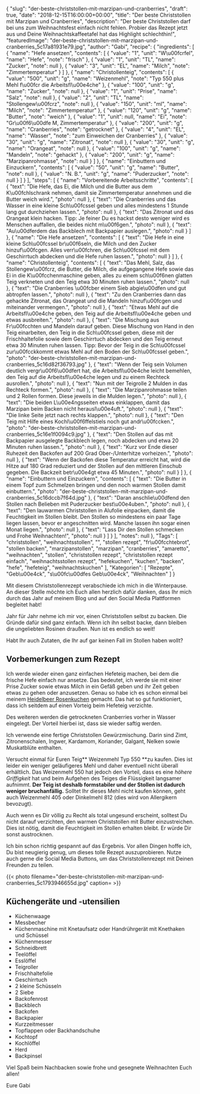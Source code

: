 {
    "slug": "der-beste-christstollen-mit-marzipan-und-cranberries",
    "draft": true,
    "date": "2018-12-15T16:00:00+00:00",
    "title": "Der beste Christstollen mit Marzipan und Cranberries",
    "description": "Der beste Christstollen darf bei uns zum Weihnachtsfest einfach nicht fehlen. Probier das Rezept jetzt aus und Deine Weihnachtskaffeetafel hat das Highlight schlechthin!",
    "featuredImage": "der-beste-christstollen-mit-marzipan-und-cranberries_5c17a81931e79.jpg",
    "author": "Gabi",
    "recipe": {
        "ingredients": [
            {
                "name": "Hefe ansetzen",
                "contents": [
                    {
                        "value": "1",
                        "unit": "W\u00fcrfel",
                        "name": "Hefe",
                        "note": "frisch"
                    },
                    {
                        "value": "1",
                        "unit": "TL",
                        "name": "Zucker",
                        "note": null
                    },
                    {
                        "value": "3",
                        "unit": "EL",
                        "name": "Milch",
                        "note": "Zimmertemperatur"
                    }
                ]
            },
            {
                "name": "Christollenteig",
                "contents": [
                    {
                        "value": "500",
                        "unit": "g",
                        "name": "Weizenmehl",
                        "note": "Typ 550 plus Mehl f\u00fcr die Arbeitsfl\u00e4che"
                    },
                    {
                        "value": "100",
                        "unit": "g",
                        "name": "Zucker",
                        "note": null
                    },
                    {
                        "value": "1",
                        "unit": "Prise",
                        "name": "Salz",
                        "note": null
                    },
                    {
                        "value": "2",
                        "unit": "TL",
                        "name": "Stollengew\u00fcrz",
                        "note": null
                    },
                    {
                        "value": "150",
                        "unit": "ml",
                        "name": "Milch",
                        "note": "Zimmertemperatur"
                    },
                    {
                        "value": "120",
                        "unit": "g",
                        "name": "Butter",
                        "note": "weich"
                    },
                    {
                        "value": "1",
                        "unit": null,
                        "name": "Ei",
                        "note": "Gr\u00f6\u00dfe M, Zimmertemperatur"
                    },
                    {
                        "value": "200",
                        "unit": "g",
                        "name": "Cranberries",
                        "note": "getrocknet"
                    },
                    {
                        "value": "4",
                        "unit": "EL",
                        "name": "Wasser",
                        "note": "zum Einweichen der Cranberries"
                    },
                    {
                        "value": "30",
                        "unit": "g",
                        "name": "Zitronat",
                        "note": null
                    },
                    {
                        "value": "30",
                        "unit": "g",
                        "name": "Orangeat",
                        "note": null
                    },
                    {
                        "value": "100",
                        "unit": "g",
                        "name": "Mandeln",
                        "note": "gehackt"
                    },
                    {
                        "value": "200",
                        "unit": "g",
                        "name": "Marzipanrohmasse",
                        "note": null
                    }
                ]
            },
            {
                "name": "Einbuttern und Einzuckern",
                "contents": [
                    {
                        "value": "50",
                        "unit": "g",
                        "name": "Butter",
                        "note": null
                    },
                    {
                        "value": "N. B.",
                        "unit": "g",
                        "name": "Puderzucker",
                        "note": null
                    }
                ]
            }
        ],
        "steps": [
            {
                "name": "Vorbereitende Arbeitsschritte",
                "contents": [
                    {
                        "text": "Die Hefe, das Ei, die Milch und die Butter aus dem K\u00fchlschrank nehmen, damit sie Zimmertemperatur annehmen und die Butter weich wird.",
                        "photo": null
                    },
                    {
                        "text": "Die Cranberries und das Wasser in eine kleine Sch\u00fcssel geben und alles mindestens 1 Stunde lang gut durchziehen lassen.",
                        "photo": null
                    },
                    {
                        "text": "Das Zitronat und das Orangeat klein hacken. Tipp: Je feiner Du es hackst desto weniger wird es Menschen auffallen, die beides nicht m\u00f6gen.",
                        "photo": null
                    },
                    {
                        "text": "Au\u00dferdem das Backblech mit Backpapier auslegen.",
                        "photo": null
                    }
                ]
            },
            {
                "name": "Die Hefe ansetzen",
                "contents": [
                    {
                        "text": "Die Hefe in eine kleine Sch\u00fcssel br\u00f6seln, die Milch und den Zucker hinzuf\u00fcgen. Alles verr\u00fchren, die Sch\u00fcssel mit dem Geschirrtuch abdecken und die Hefe ruhen lassen.",
                        "photo": null
                    }
                ]
            },
            {
                "name": "Christollenteig",
                "contents": [
                    {
                        "text": "Das Mehl, Salz, das Stollengew\u00fcrz, die Butter, die Milch, die aufgegangene Hefe sowie das Ei in die K\u00fcchenmaschine geben, alles zu einem sch\u00f6nen glatten Teig verkneten und den Teig etwa 30 Minuten ruhen lassen.",
                        "photo": null
                    },
                    {
                        "text": "Die Cranberries \u00fcber einem Sieb abgie\u00dfen und gut abtropfen lassen.",
                        "photo": null
                    },
                    {
                        "text": "Zu den Cranberries dann das gehackte Zitronat, das Orangeat und die Mandeln hinzuf\u00fcgen und miteinander vermengen.",
                        "photo": null
                    },
                    {
                        "text": "Etwas Mehl auf die Arbeitsfl\u00e4che geben, den Teig auf die Arbeitsfl\u00e4che geben und etwas ausbreiten.",
                        "photo": null
                    },
                    {
                        "text": "Die Mischung aus Fr\u00fcchten und Mandeln darauf geben. Diese Mischung von Hand in den Teig einarbeiten, den Teig in die Sch\u00fcssel geben, diese mit der Frischhaltefolie sowie dem Geschirrtuch abdecken und den Teig erneut etwa 30 Minuten ruhen lassen. Tipp: Bevor der Teig in die Sch\u00fcssel zur\u00fcckkommt etwas Mehl auf den Boden der Sch\u00fcssel geben.",
                        "photo": "der-beste-christstollen-mit-marzipan-und-cranberries_5c16d82f36793.jpg"
                    },
                    {
                        "text": "Wenn der Teig sein Volumen deutlich vergr\u00f6\u00dfert hat, die Arbeitsfl\u00e4che leicht bemehlen, den Teig auf die Arbeitsfl\u00e4che legen und zu einem Rechteck ausrollen.",
                        "photo": null
                    },
                    {
                        "text": "Nun mit der Teigrolle 2 Mulden in das Rechteck formen.",
                        "photo": null
                    },
                    {
                        "text": "Die Marzipanrohmasse teilen und 2 Rollen formen. Diese jeweils in die Mulden legen.",
                        "photo": null
                    },
                    {
                        "text": "Die beiden L\u00e4ngsseiten etwas einklappen, damit das Marzipan beim Backen nicht herausl\u00e4uft.",
                        "photo": null
                    },
                    {
                        "text": "Die linke Seite jetzt  nach rechts klappen.",
                        "photo": null
                    },
                    {
                        "text": "Den Teig mit Hilfe eines Kochl\u00f6ffelstiels noch gut andr\u00fccken.",
                        "photo": "der-beste-christstollen-mit-marzipan-und-cranberries_5c16e1f0094c9.jpg"
                    },
                    {
                        "text": "Den Stollen auf das mit Backpapier ausgelegte Backblech legen, noch abdecken und etwa 20 Minuten ruhen lassen.",
                        "photo": null
                    },
                    {
                        "text": "Kurz vor Ende dieser Ruhezeit den Backofen auf 200 Grad Ober-\/Unterhitze vorheizen.",
                        "photo": null
                    },
                    {
                        "text": "Wenn der Backofen diese Temperatur erreicht hat, wird die Hitze auf 180 Grad reduziert und der Stollen auf den mittleren Einschub gegeben. Die Backzeit betr\u00e4gt etwa 45 Minuten.",
                        "photo": null
                    }
                ]
            },
            {
                "name": "Einbuttern und Einzuckern",
                "contents": [
                    {
                        "text": "Die Butter in einem Topf zum Schmelzen bringen und den noch warmen Stollen damit einbuttern.",
                        "photo": "der-beste-christstollen-mit-marzipan-und-cranberries_5c16dccb7f64d.jpg"
                    },
                    {
                        "text": "Daran anschlie\u00dfend den Stollen nach Belieben mit Puderzucker best\u00e4uben.",
                        "photo": null
                    },
                    {
                        "text": "Den lauwarmen Christstollen in Alufolie einpacken, damit die Feuchtigkeit im Stollen bleibt. Den Stollen so mindestens ein paar Tage liegen lassen, bevor er angeschnitten wird. Manche lassen ihn sogar einen Monat liegen.",
                        "photo": null
                    },
                    {
                        "text": "Lass Dir den  Stollen schmecken und Frohe Weihnachten!",
                        "photo": null
                    }
                ]
            }
        ],
        "notes": null
    },
    "Tags": [
        "christstollen",
        "weihnachtsstollen",
        "",
        "stollen rezept",
        "fr\u00fcchtebrot",
        "stollen backen",
        "marzipanstollen",
        "marzipan",
        "cranberries",
        "amaretto",
        "weihnachten",
        "stollen",
        "christstollen rezept",
        "christstollen rezept einfach",
        "weihnachtsstollen rezept",
        "hefekuchen",
        "kuchen",
        "backen",
        "hefe",
        "hefeteig",
        "weihnachtskuchen"
    ],
    "Kategorien": [
        "Rezepte",
        "Geb\u00e4ck",
        "s\u00fc\u00dfes Geb\u00e4ck",
        "Weihnachten"
    ]
}

Mit diesem Christstollenrezept verabschiede ich mich in die Winterpause. An dieser Stelle möchte ich Euch allen herzlich dafür danken, dass Ihr mich durch das Jahr auf meinem Blog und auf den Social Media Plattformen begleitet habt!

Jahr für Jahr nehme ich mir vor, einen Christstollen selbst zu backen. Die Gründe dafür sind ganz einfach. Wenn ich ihn selbst backe, dann bleiben die ungeliebten Rosinen draußen. Nun ist es endlich so weit!

Habt Ihr auch Zutaten, die Ihr auf gar keinen Fall im Stollen haben wollt?

## Vorbemerkungen zum Rezept

Ich werde wieder einen ganz einfachen Hefeteig machen, bei dem die frische Hefe einfach nur ansetze. Das bedeutet, ich werde sie mit einer Prise Zucker sowie etwas Milch in ein Gefäß geben und ihr Zeit geben etwas zu gehen oder anzusetzen. Genau so habe ich es schon einmal bei meinem [Heidelbeer Rosenkuchen](https://kochfokus.de/artikel/heidelbeer-rosenkuchen-eine-su-e-ss-e-versuchung/ "Heidelbeer Rosenkuchen") gemacht. Das hat so gut funktioniert, dass ich seitdem auf einen Vorteig beim Hefeteig verzichte.

Des weiteren werden die getrockneten Cranberries vorher in Wasser eingelegt. Der Vorteil hierbei ist, dass sie wieder saftig werden.

Ich verwende eine fertige Christstollen Gewürzmischung. Darin sind Zimt, Zitronenschalen, Ingwer, Kardamom, Koriander, Galgant, Nelken sowie Muskatblüte enthalten.

Versucht einmal für Euren Teig** Weizenmehl Typ 550 **zu kaufen. Dies ist leider ein weniger geläufigeres Mehl und daher eventuell nicht überall erhältlich. Das Weizenmehl 550 hat jedoch den Vorteil, dass es eine *höhere Griffigkeit* hat und beim Aufgehen des Teiges die Flüssigkeit langsamer aufnimmt. **Der Teig ist deshalb formstabiler und der Stollen ist dadurch weniger bruchanfällig.** Solltet Ihr dieses Mehl nicht kaufen können, geht auch Weizenmehl 405 oder Dinkelmehl 812 (dies wird von Allergikern bevozugt).

Auch wenn es Dir völlig zu Recht als total ungesund erscheint, solltest Du nicht darauf verzichten, den warmen Christstollen mit Butter einzustreichen. Dies ist nötig, damit die Feuchtigkeit im Stollen erhalten bleibt. Er würde Dir sonst austrocknen.

Ich bin schon richtig gespannt auf das Ergebnis. Vor allen Dingen hoffe ich, Du bist neugierig genug, um dieses tolle Rezept auszuprobieren. Nutze auch gerne die Social Media Buttons, um das Christstollenrezept mit Deinen Freunden zu teilen.

{{< photo filename="der-beste-christstollen-mit-marzipan-und-cranberries_5c1793946655d.jpg" caption= >}}


## Küchengeräte und -utensilien

- Küchenwaage
- Messbecher
- Küchenmaschine mit Knetaufsatz oder Handrührgerät mit Knethaken und Schüssel
- Küchenmesser
- Schneidbrett
- Teelöffel
- Esslöffel
- Teigroller
- Frischhaltefolie
- Geschirrtuch
- 2 kleine Schüsseln
- 2 Siebe
- Backofenrost
- Backblech
- Backofen
- Backpapier
- Kurzzeitmesser
- Topflappen oder Backhandschuhe
- Kochtopf
- Kochlöffel
- Herd
- Backpinsel

Viel Spaß beim Nachbacken sowie frohe und gesegnete Weihnachten Euch allen!

Eure Gabi